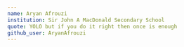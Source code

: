 ```yaml
---
name: Aryan Afrouzi
institution: Sir John A MacDonald Secondary School
quote: YOLO but if you do it right then once is enough 
github_user: AryanAfrouzi
---
```

